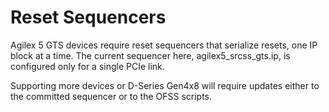 # Reset Sequencers

Agilex 5 GTS devices require reset sequencers that serialize resets, one IP block at a time. The current sequencer here, agilex5_srcss_gts.ip, is configured only for a single PCIe link.

Supporting more devices or D-Series Gen4x8 will require updates either to the committed sequencer or to the OFSS scripts.
